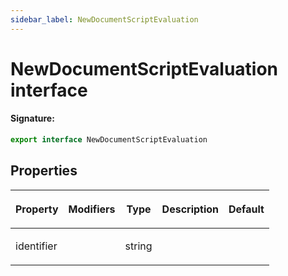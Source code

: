 ```yaml
---
sidebar_label: NewDocumentScriptEvaluation
---
```


# NewDocumentScriptEvaluation interface

#### Signature:

```typescript
export interface NewDocumentScriptEvaluation
```

## Properties

<table><thead><tr><th>

Property

</th><th>

Modifiers

</th><th>

Type

</th><th>

Description

</th><th>

Default

</th></tr></thead>
<tbody><tr><td>

<span id="identifier">identifier</span>

</td><td>

</td><td>

string

</td><td>

</td><td>

</td></tr>
</tbody></table>
